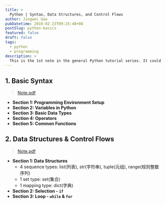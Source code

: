 ```yaml
---
title: >
  Python | Syntax, Data Structures, and Control Flows
author: Jingwei Gao
pubDatetime: 2019-02-23T09:25:48+08
postSlug: python-basics
featured: false
draft: false
tags:
  - python
  - programming
description: >
  This is the 1st note in the general Python tutorial series. It could serve as a quick refresher on the fundamental knowledge of Python, ideal for rapid review.
---
```


## 1. Basic Syntax

> [Note.pdf](/pyLec1.pdf)

- **Section 1: Programming Environment Setup**
- **Section 2: Variables in Python**
- **Section 3: Basic Data Types**
- **Section 4: Operators**
- **Section 5: Common Functions**

## 2. Data Structures & Control Flows

> [Note.pdf](/pyLec2.pdf)

- **Section 1: Data Structures**
  - 4 sequence types: list(列表), str(字符串), tuple(元组), range(规则整数序列)
  - 1 set type: set(集合)
  - 1 mapping type: dict(字典)
- **Section 2: Selection - `if`**
- **Section 3: Loop - `while` & `for`**
